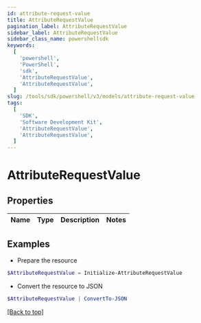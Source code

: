 ```yaml
---
id: attribute-request-value
title: AttributeRequestValue
pagination_label: AttributeRequestValue
sidebar_label: AttributeRequestValue
sidebar_class_name: powershellsdk
keywords:
  [
    'powershell',
    'PowerShell',
    'sdk',
    'AttributeRequestValue',
    'AttributeRequestValue',
  ]
slug: /tools/sdk/powershell/v3/models/attribute-request-value
tags:
  [
    'SDK',
    'Software Development Kit',
    'AttributeRequestValue',
    'AttributeRequestValue',
  ]
---
```


# AttributeRequestValue

## Properties

| Name | Type | Description | Notes |
| ---- | ---- | ----------- | ----- |

## Examples

- Prepare the resource

```powershell
$AttributeRequestValue = Initialize-AttributeRequestValue
```

- Convert the resource to JSON

```powershell
$AttributeRequestValue | ConvertTo-JSON
```

[[Back to top]](#)
